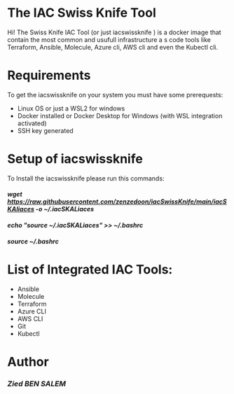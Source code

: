 # The IAC Swiss Knife Tool

Hi! The Swiss Knife IAC Tool (or just iacswissknife ) is a docker image that contain the most common and usufull infrastructure a s code tools like Terraform, Ansible, Molecule, Azure cli, AWS cli and even the Kubectl cli.

# Requirements

To get the iacswissknife on your system you must have some prerequests:

 - Linux OS or just a WSL2 for windows
 - Docker installed or Docker Desktop for Windows (with WSL integration activated)
 - SSH key generated 

# Setup of iacswissknife

To Install the iacswissknife please run this commands:
#### *wget https://raw.githubusercontent.com/zenzedoon/iacSwissKnife/main/iacSKAliaces -o ~/.iacSKALiaces*
#### *echo "source ~/.iacSKALiaces" >> ~/.bashrc* 
#### *source ~/.bashrc*
# List of Integrated IAC Tools:
- Ansible
- Molecule
- Terraform
- Azure CLI
- AWS CLI
- Git
- Kubectl 

# Author
### *Zied BEN SALEM* 
